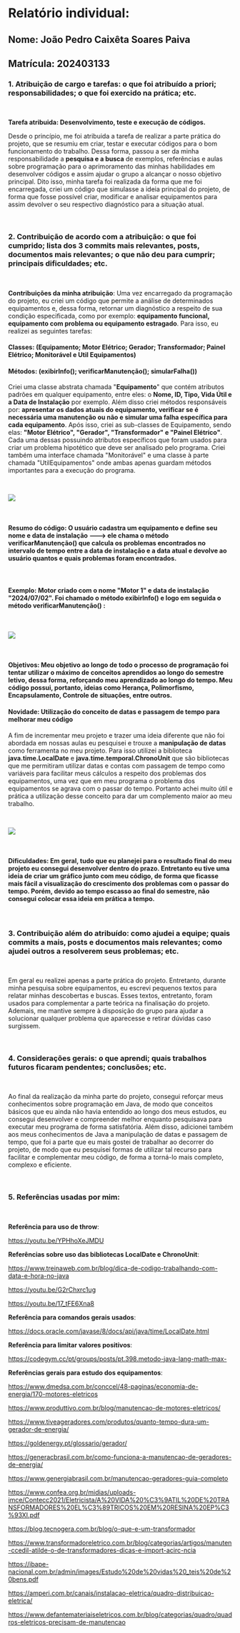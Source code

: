 # Relatório individual:
## Nome: João Pedro Caixêta Soares Paiva
## Matrícula: 202403133

### 1.⁠ ⁠Atribuição de cargo e tarefas: o que foi atribuído a priori; responsabilidades; o que foi exercido na prática; etc.
<br>

 **Tarefa atribuida: Desenvolvimento, teste e execução de códigos.**
 
 Desde o princípio, me foi atribuida a tarefa de realizar a parte prática do projeto, que se resumiu em criar, testar e executar códigos para o bom funcionamento do trabalho. Dessa forma, passou a ser da minha responsabilidade a **pesquisa e a busca** de exemplos, referências e aulas sobre programação para o aprimoramento das minhas habilidades em desenvolver códigos e assim ajudar o grupo a alcançar o nosso objetivo principal. Dito isso, minha tarefa foi realizada da forma que me foi encarregada, criei um código que simulasse a ideia principal do projeto, de forma que fosse possível criar, modificar e analisar equipamentos para assim devolver o seu respectivo diagnóstico para a situação atual.

<br>

### 2.⁠ ⁠⁠Contribuição de acordo com a atribuição: o que foi cumprido; lista dos 3 commits mais relevantes, posts, documentos mais relevantes; o que não deu para cumprir; principais dificuldades; etc.

<br>

 **Contribuições da minha atribuição**: Uma vez encarregado da programação do projeto, eu criei um código que permite a análise de determinados equipamentos e, dessa forma, retornar um diagnóstico a respeito de sua condição especificada, como por exemplo: **equipamento funcional, equipamento com problema ou equipamento estragado**. Para isso, eu realizei as seguintes tarefas:

#### Classes: (Equipamento; Motor Elétrico; Gerador; Transformador; Painel Elétrico; Monitorável e Util Equipamentos)
#### Métodos: (exibirInfo(); verificarManutenção(); simularFalha())

 Criei uma classe abstrata chamada "**Equipamento**" que contém atributos padrões em qualquer equipamento, entre eles: o **Nome, ID, Tipo, Vida Útil e a Data de Instalação** por exemplo. Além disso criei métodos responsáveis por: **apresentar os dados atuais do equipamento, verificar se é necessária uma manutenção ou não e simular uma falha específica para cada equipamento**. Após isso, criei as sub-classes de Equipamento, sendo elas: **"Motor Elétrico", "Gerador", "Transformador" e "Painel Elétrico"**. Cada uma dessas possuindo atributos específicos que foram usados para criar um problema hipotético que deve ser analisado pelo programa. Criei também uma interface chamada "Monitorável" e uma classe à parte chamada "UtilEquipamentos" onde ambas apenas guardam métodos importantes para a execução do programa.

 <br>

 ![](https://github.com/poo-ee-2025-1/g7/blob/parte-Jo%C3%A3o-Pedro-Caix%C3%AAta/Jo%C3%A3o%20Pedro/Imagens/Classes.png?raw=true)

 <br>
 

 #### Resumo do código: O usuário cadastra um equipamento e define seu nome e data de instalação ---> ele chama o método **verificarManutenção()** que calcula os problemas encontrados no intervalo de tempo entre a data de instalação e a data atual e devolve ao usuário quantos e quais problemas foram encontrados.

 <br>

 #### Exemplo: Motor criado com o nome "Motor 1" e data de instalação "2024/07/02". Foi chamado o método exibirInfo() e logo em seguida o método verificarManutenção() :

 <br>

![](https://github.com/poo-ee-2025-1/g7/blob/parte-Jo%C3%A3o-Pedro-Caix%C3%AAta/TesteClasses.png?raw=true)

<br>
 

 #### Objetivos: Meu objetivo ao longo de todo o processo de programação foi **tentar utilizar o máximo de conceitos aprendidos ao longo do semestre letivo**, dessa forma, reforçando meu aprendizado ao longo do tempo. Meu código possui, portanto, ideias como **Herança, Polimorfismo, Encapsulamento, Controle de situações, entre outros**.

 #### Novidade: Utilização do conceito de datas e passagem de tempo para melhorar meu código

 A fim de incrementar meu projeto e trazer uma ideia diferente que não foi abordada em nossas aulas eu pesquisei e trouxe a **manipulação de datas** como ferramenta no meu projeto. Para isso utilizei a biblioteca **java.time.LocalDate** e **java.time.temporal.ChronoUnit** que são bibliotecas que me permitiram utilizar datas e contas com passagem de tempo como variáveis para facilitar meus cálculos a respeito dos problemas dos equipamentos, uma vez que em meu programa o problema dos equipamentos se agrava com o passar do tempo. Portanto achei muito útil e prática a utilização desse conceito para dar um complemento maior ao meu trabalho.

 <br>

 ![](https://github.com/poo-ee-2025-1/g7/blob/parte-Jo%C3%A3o-Pedro-Caix%C3%AAta/Jo%C3%A3o%20Pedro/Imagens/TempoClasses.png?raw=true)

 <br>
 

 #### Dificuldades: Em geral, tudo que eu planejei para o resultado final do meu projeto eu consegui desenvolver dentro do prazo. Entretanto eu tive uma ideia de **criar um gráfico** junto com meu código, de forma que ficasse mais fácil a visualização do crescimento dos problemas com o passar do tempo. Porém, devido ao tempo escasso ao final do semestre, não consegui colocar essa ideia em prática a tempo. 

<br>

### 3.⁠ ⁠⁠Contribuição além do atribuído: como ajudei a equipe; quais commits a mais, posts e documentos mais relevantes; como ajudei outros a resolverem seus problemas; etc.

<br>

Em geral eu realizei apenas a parte prática do projeto. Entretanto, durante minha pesquisa sobre equipamentos, eu escrevi pequenos textos para relatar minhas descobertas e buscas. Esses textos, entretanto, foram usados para complementar a parte teórica na finalisação do projeto. Ademais, me mantive sempre à disposição do grupo para ajudar a solucionar qualquer problema que aparecesse e retirar dúvidas caso surgissem.

<br>

### 4.⁠ ⁠⁠Considerações gerais: o que aprendi; quais trabalhos futuros ficaram pendentes; conclusões; etc.

<br>

 Ao final da realização da minha parte do projeto, consegui reforçar meus conhecimentos sobre programação em Java, de modo que conceitos básicos que eu ainda não havia entendido ao longo dos meus estudos, eu consegui desenvolver e compreender melhor enquanto pesquisava para executar meu programa de forma satisfatória. Além disso, adicionei também aos meus conhecimentos de Java a manipulação de datas e passagem de tempo, que foi a parte que eu mais gostei de trabalhar ao decorrer do projeto, de modo que eu pesquisei formas de utilizar tal recurso para facilitar e complementar meu código, de forma a torná-lo mais completo, complexo e eficiente.


<br>


### 5. Referências usadas por mim:

<br>

**Referência para uso de throw**:

https://youtu.be/YPHhoXeJMDU

**Referências sobre uso das bibliotecas LocalDate e ChronoUnit**:

https://www.treinaweb.com.br/blog/dica-de-codigo-trabalhando-com-data-e-hora-no-java

https://youtu.be/G2rChxrc1ug

https://youtu.be/17_tFE6Xna8

**Referência para comandos gerais usados**:

https://docs.oracle.com/javase/8/docs/api/java/time/LocalDate.html

**Referência para limitar valores positivos**:

https://codegym.cc/pt/groups/posts/pt.398.metodo-java-lang-math-max-

**Referências gerais para estudo dos equipamentos**:

https://www.dmedsa.com.br/conccel/48-paginas/economia-de-energia/170-motores-eletricos

https://www.produttivo.com.br/blog/manutencao-de-motores-eletricos/

https://www.tiveageradores.com/produtos/quanto-tempo-dura-um-gerador-de-energia/

https://goldenergy.pt/glossario/gerador/

https://generacbrasil.com.br/como-funciona-a-manutencao-de-geradores-de-energia/

https://www.genergiabrasil.com.br/manutencao-geradores-guia-completo

https://www.confea.org.br/midias/uploads-imce/Contecc2021/Eletricista/A%20VIDA%20%C3%9ATIL%20DE%20TRANSFORMADORES%20EL%C3%89TRICOS%20EM%20RESINA%20EP%C3%93XI.pdf

https://blog.tecnogera.com.br/blog/o-que-e-um-transformador

https://www.transformadoreletrico.com.br/blog/categorias/artigos/manuten-ccedil-atilde-o-de-transformadores-dicas-e-import-acirc-ncia

https://ibape-nacional.com.br/admin/images/Estudo%20de%20vidas%20_teis%20de%20bens.pdf

https://amperi.com.br/canais/instalacao-eletrica/quadro-distribuicao-eletrica/

https://www.defantemateriaiseletricos.com.br/blog/categorias/quadro/quadros-eletricos-precisam-de-manutencao
